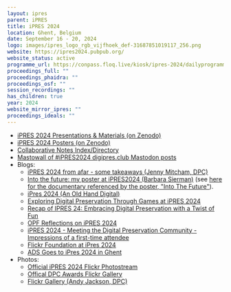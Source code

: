 ```yaml
---
layout: ipres
parent: iPRES
title: iPRES 2024
location: Ghent, Belgium
date: September 16 - 20, 2024
logo: images/ipres_logo_rgb_vijfhoek_def-31687851019117_256.png
website: https://ipres2024.pubpub.org/
website_status: active
programme_url: https://conpass.floq.live/kiosk/ipres-2024/dailyprogramme
proceedings_full: ""
proceedings_phaidra: ""
proceedings_osf: ""
session_recordings: ""
has_children: true
year: 2024
website_mirror_ipres: ""
proceedings_ideals: ""
---
```

- [iPRES 2024 Presentations & Materials (on Zenodo)](https://zenodo.org/communities/ipres2024materials)
- [iPRES 2024 Posters (on Zenodo)](https://zenodo.org/communities/ipres2024posters)
- [Collaborative Notes Index/Directory](https://drive.google.com/drive/folders/1pN0Be3mwURtEpRQyCcwxnVqmv3c2-qNu)
- [Mastowall of #iPRES2024 digipres.club Mastodon posts](https://rstockm.github.io/mastowall/?hashtags=ipres2024,ipres24&server=https://digipres.club)
- Blogs:
    - [iPRES 2024 from afar - some takeaways (Jenny Mitcham, DPC)](https://www.dpconline.org/blog/ipres-2024-from-afar-some-takeaways)
    - [Into the future: my poster at iPRES2024 (Barbara Sierman)](https://digitalpreservation.nl/seeds/ipres2024-bsierman-into-the-future-poster/) (see [here for the documentary referenced by the poster, "Into The Future"](http://www.americanfilmfoundation.com/order/into_the_future.shtml)).
    - [iPres 2024 (An Old Hand Digital)](https://anoldhanddigital.wordpress.com/2024/09/26/ipres-2024/)
    - [Exploring Digital Preservation Through Games at iPRES 2024](https://digitalpreservation-blog.lib.cam.ac.uk/exploring-digital-preservation-through-games-at-ipres-2024-45e96b13faa8)
    - [Recap of IPRES 24: Embracing Digital Preservation with a Twist of Fun](https://www.dpconline.org/blog/blog-sean-macmillan-ipres24)
    - [OPF Reflections on iPRES 2024](https://openpreservation.org/blogs/opf-reflections-on-ipres-2024/)
    - [iPRES 2024 - Meeting the Digital Preservation Community - Impressions of a first-time attendee](https://www.dpconline.org/blog/wdpd/blog-lukas-hechenblaickner-wdpd2024)
    - [Flickr Foundation at iPres 2024](https://www.flickr.org/flickr-foundation-at-ipres-2024/)
    - [ADS Goes to iPres 2024 in Ghent](https://archaeologydataservice.ac.uk/blog/ipres-2024/)
- Photos:
    - [Official iPRES 2024 Flickr Photostream](https://www.flickr.com/photos/201510637@N04/)
    - [Offical DPC Awards Flickr Gallery](https://www.flickr.com/photos/dpconflickr/albums/72177720320436016)
    - [Flickr Gallery (Andy Jackson, DPC)](https://www.flickr.com/photos/anjacks0n/albums/72177720320554306/)
